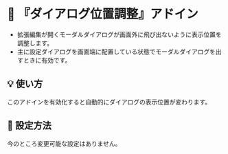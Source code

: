 ﻿# 🎉 『ダイアログ位置調整』アドイン

* 拡張編集が開くモーダルダイアログが画面外に飛び出ないように表示位置を調整します。
* 主に設定ダイアログを画面端に配置している状態でモーダルダイアログを出すときに有効です。

## 💡 使い方

このアドインを有効化すると自動的にダイアログの表示位置が変わります。

## 🔧 設定方法

今のところ変更可能な設定はありません。
